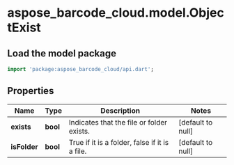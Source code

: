 # aspose_barcode_cloud.model.ObjectExist

## Load the model package
```dart
import 'package:aspose_barcode_cloud/api.dart';
```

## Properties
Name | Type | Description | Notes
---- | ---- | ----------- | -----
**exists** | **bool** | Indicates that the file or folder exists. | [default to null]
**isFolder** | **bool** | True if it is a folder, false if it is a file. | [default to null]

